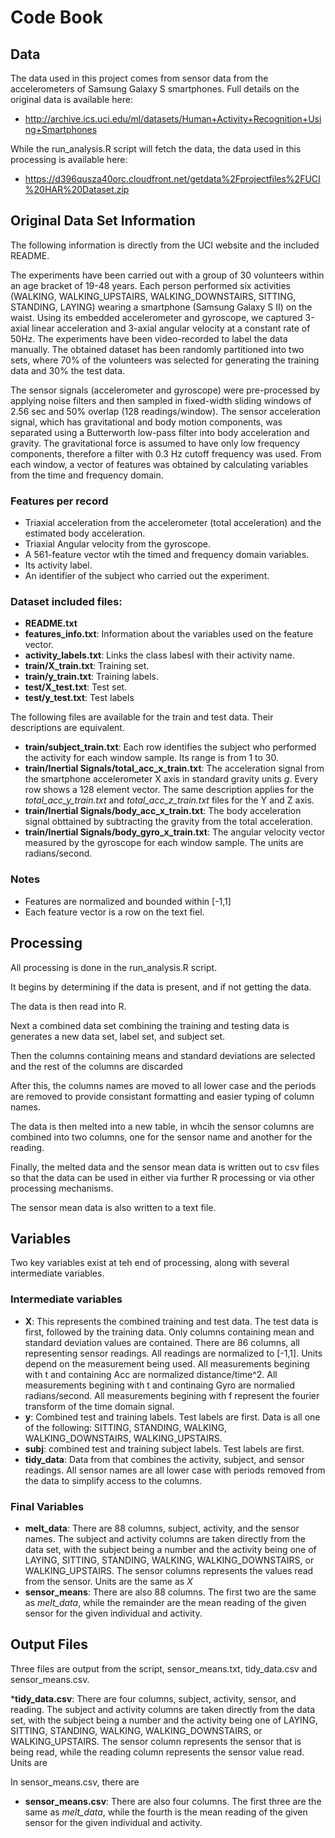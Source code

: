 # Code Book

## Data

The data used in this project comes from sensor data from the accelerometers of Samsung Galaxy S smartphones.  Full details on the original data is available here:

 * http://archive.ics.uci.edu/ml/datasets/Human+Activity+Recognition+Using+Smartphones

While the run_analysis.R script will fetch the data, the data used in this processing is available here:

 * https://d396qusza40orc.cloudfront.net/getdata%2Fprojectfiles%2FUCI%20HAR%20Dataset.zip

## Original Data Set Information

The following information is directly from the UCI website and the included README.

The experiments have been carried out with a group of 30 volunteers within an age bracket of 19-48 years. Each person performed six activities (WALKING, WALKING_UPSTAIRS, WALKING_DOWNSTAIRS, SITTING, STANDING, LAYING) wearing a smartphone (Samsung Galaxy S II) on the waist. Using its embedded accelerometer and gyroscope, we captured 3-axial linear acceleration and 3-axial angular velocity at a constant rate of 50Hz. The experiments have been video-recorded to label the data manually. The obtained dataset has been randomly partitioned into two sets, where 70% of the volunteers was selected for generating the training data and 30% the test data.

The sensor signals (accelerometer and gyroscope) were pre-processed by applying noise filters and then sampled in fixed-width sliding windows of 2.56 sec and 50% overlap (128 readings/window). The sensor acceleration signal, which has gravitational and body motion components, was separated using a Butterworth low-pass filter into body acceleration and gravity. The gravitational force is assumed to have only low frequency components, therefore a filter with 0.3 Hz cutoff frequency was used. From each window, a vector of features was obtained by calculating variables from the time and frequency domain.

### Features per record

 * Triaxial acceleration from the accelerometer (total acceleration) and the estimated body acceleration.
 * Triaxial Angular velocity from the gyroscope.
 * A 561-feature vector wtih the timed and frequency domain variables.
 * Its activity label.
 * An identifier of the subject who carried out the experiment.

### Dataset included files:

 * __README.txt__
 * __features_info.txt__: Information about the variables used on the feature vector.
 * __activity_labels.txt__: Links the class labesl with their activity name.
 * __train/X_train.txt__: Training set.
 * __train/y_train.txt__: Training labels.
 * __test/X_test.txt__: Test set.
 * __test/y_test.txt__: Test labels

The following files are available for the train and test data.  Their descriptions are equivalent.

 * __train/subject_train.txt__: Each row identifies the subject who performed the activity for each window sample.  Its range is from 1 to 30.
 * __train/Inertial Signals/total_acc_x_train.txt__: The acceleration signal from the smartphone accelerometer X axis in standard gravity units _g_. Every row shows a 128 element vector.  The same description applies for the _total_acc_y_train.txt_ and _total_acc_z_train.txt_ files for the Y and Z axis.
 * __train/Inertial Signals/body_acc_x_train.txt__: The body acceleration signal obttained by subtracting the gravity from the total acceleration.
 * __train/Inertial Signals/body_gyro_x_train.txt__: The angular velocity vector measured by the gyroscope for each window sample.  The units are radians/second.

### Notes
 * Features are normalized and bounded within [-1,1]
 * Each feature vector is a row on the text fiel.

## Processing

All processing is done in the run_analysis.R script.  

It begins by determining if the data is present, and if not getting the data.

The data is then read into R.

Next a combined data set combining the training and testing data is generates a new data set, label set, and subject set.

Then the columns containing means and standard deviations are selected and the rest of the columns are discarded

After this, the columns names are moved to all lower case and the periods are removed to provide consistant formatting and easier typing of column names.

The data is then melted into a new table, in whcih the sensor columns are combined into two columns, one for the sensor name and another for the reading.

Finally, the melted data and the sensor mean data is written out to csv files so that the data can be used in either via further R processing or via other processing mechanisms.

The sensor mean data is also written to a text file.
## Variables

Two key variables exist at teh end of processing, along with several intermediate variables. 

### Intermediate variables
 * __X__: This represents the combined training and test data.  The test data is first, followed by the training data.  Only columns containing mean and standard deviation values are contained.  There are 86 columns, all representing sensor readings.  All readings are normalized to [-1,1].  Units depend on the measurement being used.  All measurements begining with t and containing Acc are normalized distance/time^2.  All measurements begining with t and continaing Gyro are normalied radians/second.  All measurements begining with f represent the fourier transform of the time domain signal.  
 * __y__: Combined test and training labels.  Test labels are first.  Data is all one of the following: SITTING, STANDING, WALKING, WALKING_DOWNSTAIRS, WALKING_UPSTAIRS.
 * __subj__: combined test and training subject labels.  Test labels are first. 
 * __tidy_data__: Data from that combines the activity, subject, and sensor readings.  All sensor names are all lower case with periods removed from the data to simplify access to the columns.

### Final Variables
  * __melt_data__: There are 88 columns, subject, activity, and the sensor names.  The subject and activity columns are taken directly from the data set, with the subject being a number and the activity being one of LAYING, SITTING, STANDING, WALKING, WALKING_DOWNSTAIRS, or WALKING_UPSTAIRS.  The sensor columns represents the values read from the sensor.  Units are the same as _X_
 * __sensor_means__: There are also 88 columns.  The first two are the same as _melt_data_, while the remainder are the mean reading of the given sensor for the given individual and activity. 

## Output Files

Three files are output from the script, sensor_means.txt, tidy_data.csv and sensor_means.csv.

 *__tidy_data.csv__: There are four columns, subject, activity, sensor, and reading.  The subject and activity columns are taken directly from the data set, with the subject being a number and the activity being one of LAYING, SITTING, STANDING, WALKING, WALKING_DOWNSTAIRS, or WALKING_UPSTAIRS.  The sensor column represents the sensor that is being read, while the reading column represents the sensor value read.  Units are 

In sensor_means.csv, there are 
 * __sensor_means.csv__: There are also four columns.  The first three are the same as _melt_data_, while the fourth is the mean reading of the given sensor for the given individual and activity. 
